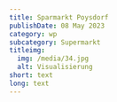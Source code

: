 ```yaml
---
title: Sparmarkt Poysdorf
publishDate: 08 May 2023
category: wp
subcategory: Supermarkt
titleimg:
  img: /media/34.jpg
  alt: Visualisierung
short: text
long: text
---
```

